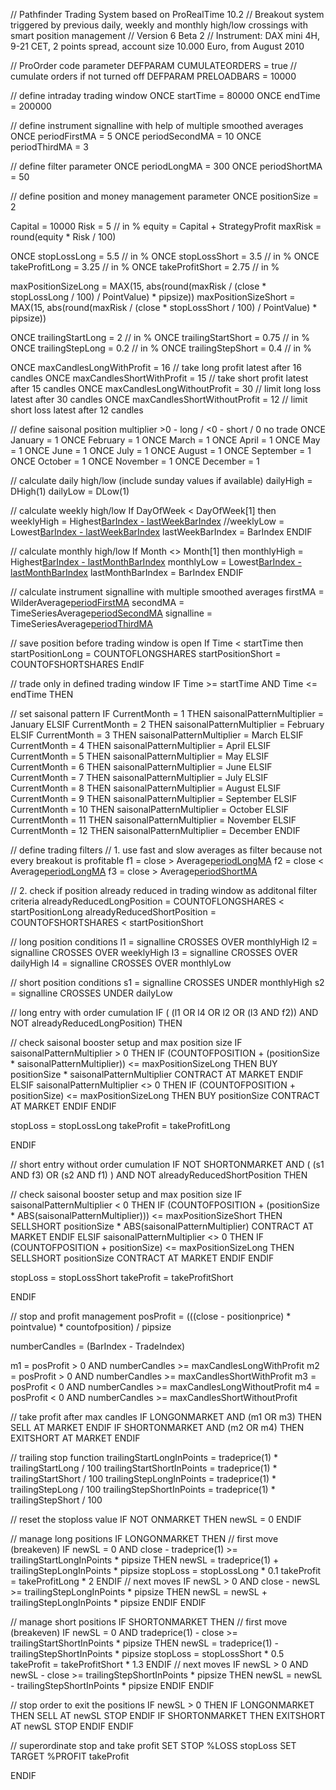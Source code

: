 // Pathfinder Trading System based on ProRealTime 10.2
// Breakout system triggered by previous daily, weekly and monthly high/low crossings with smart position management
// Version 6 Beta 2
// Instrument: DAX mini 4H, 9-21 CET, 2 points spread, account size 10.000 Euro, from August 2010

// ProOrder code parameter
DEFPARAM CUMULATEORDERS = true  // cumulate orders if not turned off
DEFPARAM PRELOADBARS = 10000

// define intraday trading window
ONCE startTime = 80000
ONCE endTime = 200000

// define instrument signalline with help of multiple smoothed averages
ONCE periodFirstMA = 5
ONCE periodSecondMA = 10
ONCE periodThirdMA = 3

// define filter parameter
ONCE periodLongMA = 300
ONCE periodShortMA = 50

// define position and money management parameter
ONCE positionSize = 2

Capital = 10000
Risk = 5 // in %
equity = Capital + StrategyProfit
maxRisk = round(equity * Risk / 100)

ONCE stopLossLong = 5.5 // in %
ONCE stopLossShort = 3.5 // in %
ONCE takeProfitLong = 3.25 // in %
ONCE takeProfitShort = 2.75 // in %

maxPositionSizeLong = MAX(15, abs(round(maxRisk / (close * stopLossLong / 100) / PointValue) * pipsize))
maxPositionSizeShort = MAX(15, abs(round(maxRisk / (close * stopLossShort / 100) / PointValue) * pipsize))

ONCE trailingStartLong = 2 // in %
ONCE trailingStartShort = 0.75 // in %
ONCE trailingStepLong = 0.2 // in %
ONCE trailingStepShort = 0.4 // in %

ONCE maxCandlesLongWithProfit = 16  // take long profit latest after 16 candles
ONCE maxCandlesShortWithProfit = 15  // take short profit latest after 15 candles
ONCE maxCandlesLongWithoutProfit = 30  // limit long loss latest after 30 candles
ONCE maxCandlesShortWithoutProfit = 12  // limit short loss latest after 12 candles

// define saisonal position multiplier >0 - long / <0 - short / 0 no trade
ONCE January = 1
ONCE February = 1
ONCE March = 1
ONCE April = 1
ONCE May = 1
ONCE June = 1
ONCE July = 1
ONCE August = 1
ONCE September = 1
ONCE October = 1
ONCE November = 1
ONCE December = 1

// calculate daily high/low (include sunday values if available)
dailyHigh = DHigh(1)
dailyLow = DLow(1)

// calculate weekly high/low
If DayOfWeek < DayOfWeek[1] then
weeklyHigh = Highest[BarIndex - lastWeekBarIndex](dailyHigh)
//weeklyLow = Lowest[BarIndex - lastWeekBarIndex](dailyLow)
lastWeekBarIndex = BarIndex
ENDIF

// calculate monthly high/low
If Month <> Month[1] then
monthlyHigh = Highest[BarIndex - lastMonthBarIndex](dailyHigh)
monthlyLow = Lowest[BarIndex - lastMonthBarIndex](dailyLow)
lastMonthBarIndex = BarIndex
ENDIF

// calculate instrument signalline with multiple smoothed averages
firstMA = WilderAverage[periodFirstMA](close)
secondMA = TimeSeriesAverage[periodSecondMA](firstMA)
signalline = TimeSeriesAverage[periodThirdMA](secondMA)

// save position before trading window is open
If Time < startTime then
startPositionLong = COUNTOFLONGSHARES
startPositionShort = COUNTOFSHORTSHARES
EndIF

// trade only in defined trading window
IF Time >= startTime AND Time <= endTime THEN

// set saisonal pattern
IF CurrentMonth = 1 THEN
saisonalPatternMultiplier = January
ELSIF CurrentMonth = 2 THEN
saisonalPatternMultiplier = February
ELSIF CurrentMonth = 3 THEN
saisonalPatternMultiplier = March
ELSIF CurrentMonth = 4 THEN
saisonalPatternMultiplier = April
ELSIF CurrentMonth = 5 THEN
saisonalPatternMultiplier = May
ELSIF CurrentMonth = 6 THEN
saisonalPatternMultiplier = June
ELSIF CurrentMonth = 7 THEN
saisonalPatternMultiplier = July
ELSIF CurrentMonth = 8 THEN
saisonalPatternMultiplier = August
ELSIF CurrentMonth = 9 THEN
saisonalPatternMultiplier = September
ELSIF CurrentMonth = 10 THEN
saisonalPatternMultiplier = October
ELSIF CurrentMonth = 11 THEN
saisonalPatternMultiplier = November
ELSIF CurrentMonth = 12 THEN
saisonalPatternMultiplier = December
ENDIF

// define trading filters
// 1. use fast and slow averages as filter because not every breakout is profitable
f1 = close > Average[periodLongMA](close)
f2 = close < Average[periodLongMA](close)
f3 = close > Average[periodShortMA](close)

// 2. check if position already reduced in trading window as additonal filter criteria
alreadyReducedLongPosition = COUNTOFLONGSHARES  < startPositionLong
alreadyReducedShortPosition = COUNTOFSHORTSHARES < startPositionShort

// long position conditions
l1 = signalline CROSSES OVER monthlyHigh
l2 = signalline CROSSES OVER weeklyHigh
l3 = signalline CROSSES OVER dailyHigh
l4 = signalline CROSSES OVER monthlyLow

// short position conditions
s1 = signalline CROSSES UNDER monthlyHigh
s2 = signalline CROSSES UNDER dailyLow

// long entry with order cumulation
IF ( (l1 OR l4 OR l2 OR (l3 AND f2)) AND NOT alreadyReducedLongPosition) THEN

// check saisonal booster setup and max position size
IF saisonalPatternMultiplier > 0 THEN
IF (COUNTOFPOSITION + (positionSize * saisonalPatternMultiplier)) <= maxPositionSizeLong THEN
BUY positionSize * saisonalPatternMultiplier CONTRACT AT MARKET
ENDIF
ELSIF saisonalPatternMultiplier <> 0 THEN
IF (COUNTOFPOSITION + positionSize) <= maxPositionSizeLong THEN
BUY positionSize CONTRACT AT MARKET
ENDIF
ENDIF

stopLoss = stopLossLong
takeProfit = takeProfitLong

ENDIF

// short entry without order cumulation
IF NOT SHORTONMARKET AND ( (s1 AND f3) OR  (s2 AND f1) ) AND NOT alreadyReducedShortPosition THEN

// check saisonal booster setup and max position size
IF saisonalPatternMultiplier < 0 THEN
IF (COUNTOFPOSITION + (positionSize * ABS(saisonalPatternMultiplier))) <= maxPositionSizeShort THEN
SELLSHORT positionSize * ABS(saisonalPatternMultiplier) CONTRACT AT MARKET
ENDIF
ELSIF saisonalPatternMultiplier <> 0 THEN
IF (COUNTOFPOSITION + positionSize) <= maxPositionSizeLong THEN
SELLSHORT positionSize CONTRACT AT MARKET
ENDIF
ENDIF

stopLoss = stopLossShort
takeProfit = takeProfitShort

ENDIF

// stop and profit management
posProfit = (((close - positionprice) * pointvalue) * countofposition) / pipsize

numberCandles = (BarIndex - TradeIndex)

m1 = posProfit > 0 AND numberCandles >= maxCandlesLongWithProfit
m2 = posProfit > 0 AND numberCandles >= maxCandlesShortWithProfit
m3 = posProfit < 0 AND numberCandles >= maxCandlesLongWithoutProfit
m4 = posProfit < 0 AND numberCandles >= maxCandlesShortWithoutProfit

// take profit after max candles
IF LONGONMARKET AND (m1 OR m3) THEN
SELL AT MARKET
ENDIF
IF SHORTONMARKET AND (m2 OR m4) THEN
EXITSHORT AT MARKET
ENDIF

// trailing stop function
trailingStartLongInPoints = tradeprice(1) * trailingStartLong / 100
trailingStartShortInPoints = tradeprice(1) * trailingStartShort / 100
trailingStepLongInPoints = tradeprice(1) * trailingStepLong / 100
trailingStepShortInPoints = tradeprice(1) * trailingStepShort / 100

// reset the stoploss value
IF NOT ONMARKET THEN
newSL = 0
ENDIF

// manage long positions
IF LONGONMARKET THEN
// first move (breakeven)
IF newSL = 0 AND close - tradeprice(1) >= trailingStartLongInPoints * pipsize THEN
newSL = tradeprice(1) + trailingStepLongInPoints * pipsize
stopLoss = stopLossLong * 0.1
takeProfit = takeProfitLong * 2
ENDIF
// next moves
IF newSL > 0 AND close - newSL >= trailingStepLongInPoints * pipsize THEN
newSL = newSL + trailingStepLongInPoints * pipsize
ENDIF
ENDIF

// manage short positions
IF SHORTONMARKET THEN
// first move (breakeven)
IF newSL = 0 AND tradeprice(1) - close >= trailingStartShortInPoints * pipsize THEN
newSL = tradeprice(1) - trailingStepShortInPoints * pipsize
stopLoss = stopLossShort * 0.5
takeProfit = takeProfitShort * 1.3
ENDIF
// next moves
IF newSL > 0 AND newSL - close >= trailingStepShortInPoints * pipsize THEN
newSL = newSL - trailingStepShortInPoints * pipsize
ENDIF
ENDIF

// stop order to exit the positions
IF newSL > 0 THEN
IF LONGONMARKET THEN
SELL AT newSL STOP
ENDIF
IF SHORTONMARKET THEN
EXITSHORT AT newSL STOP
ENDIF
ENDIF

// superordinate stop and take profit
SET STOP %LOSS stopLoss
SET TARGET %PROFIT takeProfit

ENDIF

